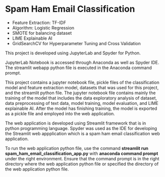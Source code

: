# Spam Ham Email Classification

- Feature Extraction: TF-IDF
- Algorithm: Logistic Regression
- SMOTE for balancing dataset
- LIME Explainable AI
- GridSearchCV for Hyperparameter Tuning and Cross Validation

This project is developed using JupyterLab and Spyder for Python.

JupyterLab Notebook is accessed through Anaconda as well as Spyder IDE. The streamlit webapp python file is executed in the Anaconda command prompt.

This project contains a jupyter notebook file, pickle files of the classification model and feature extraction model, datasets that was used for this project, and the streamlit python file. The jupyter notebook file contains mainly the training of the model that includes the data exploratory analysis of dataset, data preprocessing of text data, model training, model evaluation, and LIME explainable AI. After the model has finishing training, the model is exported as a pickle file and employed into the web application. 

The web application is developed using Streamlit framework that is in python programming language. Spyder was used as the IDE for developing the Streamlit web appplication which is a spam ham email classification web application.

To run the web application python file, use the command **streamlit run spam_ham_email_classification_app.py** with **anaconda command prompt** under the right environment. Ensure that the command prompt is in the right directory where the web application python file or specified the directory of the web application python file. 
